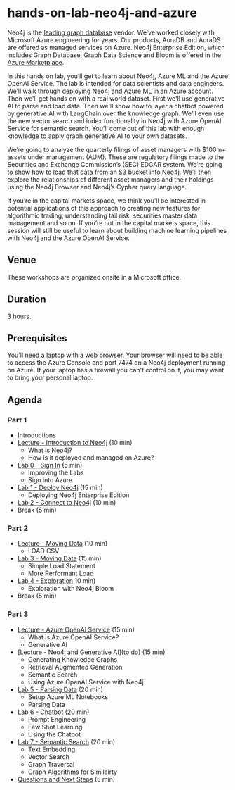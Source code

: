 # hands-on-lab-neo4j-and-azure
Neo4j is the [leading graph database](https://db-engines.com/en/ranking/graph+dbms) vendor.  We’ve worked closely with Microsoft Azure engineering for years.  Our products, AuraDB and AuraDS are offered as managed services on Azure.  Neo4j Enterprise Edition, which includes Graph Database, Graph Data Science and Bloom is offered in the [Azure Marketplace](https://azuremarketplace.microsoft.com/en-us/marketplace/apps/neo4j.neo4j-ee).

In this hands on lab, you’ll get to learn about Neo4j, Azure ML and the Azure OpenAI Service.  The lab is intended for data scientists and data engineers.  We’ll walk through deploying Neo4j and Azure ML in an Azure account.  Then we’ll get hands on with a real world dataset.  First we'll use generative AI to parse and load data.  Then we'll show how to layer a chatbot powered by generative AI with LangChain over the knowledge graph.  We'll even use the new vector search and index functionality in Neo4j with Azure OpenAI Service for semantic search.  You’ll come out of this lab with enough knowledge to apply graph generative AI to your own datasets.

We’re going to analyze the quarterly filings of asset managers with $100m+ assets under management (AUM).  These are regulatory filings made to the Securities and Exchange Commission’s (SEC) EDGAR system.  We’re going to show how to load that data from an S3 bucket into Neo4j.  We’ll then explore the relationships of different asset managers and their holdings using the Neo4j Browser and Neo4j’s Cypher query language.

If you’re in the capital markets space, we think you’ll be interested in potential applications of this approach to creating new features for algorithmic trading, understanding tail risk, securities master data management and so on.  If you’re not in the capital markets space, this session will still be useful to learn about building machine learning pipelines with Neo4j and the Azure OpenAI Service.

## Venue
These workshops are organized onsite in a Microsoft office.

## Duration
3 hours.

## Prerequisites
You'll need a laptop with a web browser.  Your browser will need to be able to access the Azure Console and port 7474 on a Neo4j deployment running on Azure.  If your laptop has a firewall you can't control on it, you may want to bring your personal laptop.

## Agenda
### Part 1
* Introductions
* [Lecture - Introduction to Neo4j](https://docs.google.com/presentation/d/1hTBs039zcCSbNJg9VH-xzXi-4TpNLgymL2I5eaIQFyY/edit?usp=drive_link) (10 min)
    * What is Neo4j?
    * How is it deployed and managed on Azure?
* [Lab 0 - Sign In](Lab%200%20-%20Sign%20In) (5 min)
    * Improving the Labs
    * Sign into Azure
* [Lab 1 - Deploy Neo4j](Lab%201%20-%20Deploy%20Neo4j) (15 min)
    * Deploying Neo4j Enterprise Edition
* [Lab 2 - Connect to Neo4j](Lab%202%20-%20Connect%20to%20Neo4j/README.md) (10 min)
* Break (5 min)

### Part 2
* [Lecture - Moving Data](https://docs.google.com/presentation/d/1ZDUrLuHbF6xD_6aNukw9FzeB9bjtDCdDGth0M2GgZ3w/edit?usp=drive_link) (10 min)
    * LOAD CSV
* [Lab 3 - Moving Data](Lab%203%20-%20Moving%20Data/README.md) (15 min)
    * Simple Load Statement
    * More Performant Load
* [Lab 4 - Exploration](Lab%204%20-%20Exploration/README.md) 10 min)
    * Exploration with Neo4j Bloom
* Break (5 min)

### Part 3
* [Lecture - Azure OpenAI Service](https://docs.google.com/presentation/d/15pn7B-B9yE0q1s_Q1U9pKOtYJR8AiHgowP27W1bFyQI/edit?usp=sharing) (15 min)
    * What is Azure OpenAI Service?
    * Generative AI
* [Lecture - Neo4j and Generative AI](to do) (15 min)
    * Generating Knowledge Graphs
    * Retrieval Augmented Generation
    * Semantic Search
    * Using Azure OpenAI Service with Neo4j
* [Lab 5 - Parsing Data](Lab%205%20-%20Parsing%20Data/README.md) (20 min)
    * Setup Azure ML Notebooks
    * Parsing Data
* [Lab 6 - Chatbot](Lab%206%20-%20Chatbot/README.md) (20 min)
    * Prompt Engineering 
    * Few Shot Learning
    * Using the Chatbot
* [Lab 7 - Semantic Search](Lab%207%20-%20Semantic%20Search/README.md) (20 min)
    * Text Embedding
    * Vector Search
    * Graph Traversal
    * Graph Algorithms for Similairty
* [Questions and Next Steps](Questions%20and%20Next%20Steps.md) (5 min)
